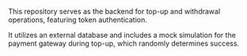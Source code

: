This repository serves as the backend for top-up and withdrawal operations, featuring token authentication.

It utilizes an external database and includes a mock simulation for the payment gateway during top-up, which randomly determines success.